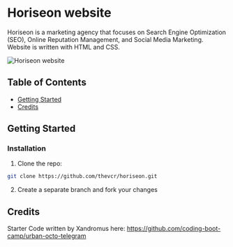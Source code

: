 # Horiseon website

Horiseon is a marketing agency that focuses on Search Engine Optimization (SEO), Online Reputation Management, and Social Media Marketing. Website is written with HTML and CSS.

![Horiseon website](Develop/assets/images/horiseon-website-screenie.png)

## Table of Contents
* [Getting Started](#getting-started)
* [Credits](#credits)

## Getting Started
### Installation

1. Clone the repo:
```sh
git clone https://github.com/thevcr/horiseon.git
```
2. Create a separate branch and fork your changes

## Credits
Starter Code written by Xandromus here: https://github.com/coding-boot-camp/urban-octo-telegram


